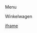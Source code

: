 Menu

Winkelwagen

[iframe](https://www.google.com/recaptcha/api2/anchor?ar=1&k=6LfeGgYjAAAAAHhRKBVCNJLotfixTINwCH1c-inz&co=aHR0cHM6Ly93d3cuc3BlbGxla2lqbi5ubDo0NDM.&hl=en&v=jt8Oh2-Ue1u7nEbJQUIdocyd&size=invisible&cb=hbx93m8nw02f)